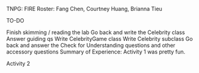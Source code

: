 TNPG: FIRE 
Roster: Fang Chen, Courtney Huang, Brianna Tieu

TO-DO

Finish skimming / reading the lab
Go back and write the Celebrity class
Answer guiding qs
Write CelebrityGame class
Write Celebrity subclass
Go back and answer the Check for Understanding questions and other accessory questions
Summary of Experience: Activity 1 was pretty fun.

Activity 2